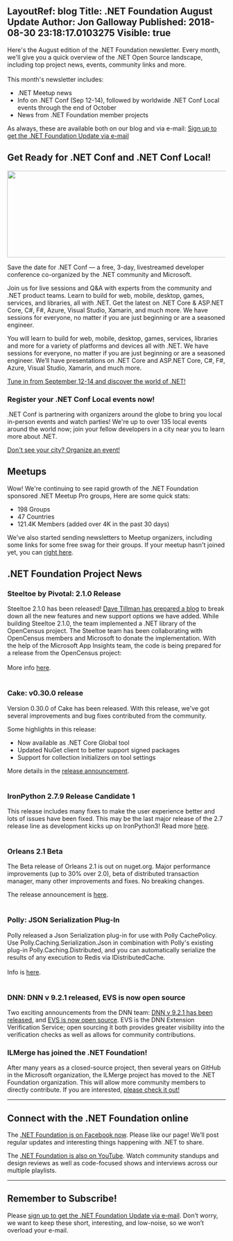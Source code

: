 LayoutRef: blog
Title: .NET Foundation August Update
Author: Jon Galloway
Published: 2018-08-30 23:18:17.0103275
Visible: true
---
<p>Here's the August edition of the .NET Foundation newsletter. Every month, we'll give you a quick overview of the .NET Open Source landscape, including top project news, events, community links and more.<br />
<br />
This month's newsletter includes:</p>

<ul>
<li>.NET Meetup news</li>
<li>Info on .NET Conf (Sep 12-14), followed by worldwide .NET Conf Local events through the end of October</li>
<li>News from .NET Foundation member projects</li>
</ul>

<p>As always, these are available both on our blog and via e-mail:&nbsp;<a href="http://eepurl.com/dhL_qb">Sign up to get the .NET Foundation Update via e-mail</a></p>

<h2>Get Ready for .NET Conf and .NET Conf Local!</h2>

<p><img alt="" src="assets/posts/MSFT_18023_dotNETConf_banners_email800x200_eventInfo_r3_KW.jpg" style="width: 800px; height: 200px;" /></p>

<p>Save the date for .NET Conf — a free, 3-day, livestreamed developer conference co-organized by the .NET community and Microsoft.</p>

<p>Join us for live sessions and Q&A with experts from the community and .NET product teams. Learn to build for web, mobile, desktop, games, services, and libraries, all with .NET. Get the latest on .NET Core & ASP.NET Core, C#, F#, Azure, Visual Studio, Xamarin, and much more. We have sessions for everyone, no matter if you are just beginning or are a seasoned engineer.</p>

<p>You will learn to build for web, mobile, desktop, games, services, libraries and more for a variety of platforms and devices all with .NET. We have sessions for everyone, no matter if you are just beginning or are a seasoned engineer. We’ll have presentations on .NET Core and ASP.NET Core, C#, F#, Azure, Visual Studio, Xamarin, and much more.</p>

<p><a href="https://www.dotnetconf.net/?utm_source=dotnetfdn&utm_medium=newsletter&utm_campaign=savedate">Tune in from September 12-14 and discover the world of .NET!</a></p>

<h3>Register your .NET Conf Local events now!</h3>

<p>.NET Conf is partnering with organizers around the globe to bring you local in-person events and watch parties! We're up to over 135 local events around the world now; join your fellow developers in a city near you to learn more about .NET.</p><p>
<a href="https://www.dotnetconf.net/local-events/">Don't see your city? Organize an event!</a></p>

<h2>Meetups</h2>

<p>Wow! We're continuing to see rapid growth of the .NET Foundation sponsored&nbsp;.NET Meetup Pro groups, Here are some quick stats:</p>

<ul>
<li>198 Groups</li>
<li>47 Countries</li>
<li>121.4K Members (added over 4K in the past 30 days)</li>
</ul>

<p>We've also started sending newsletters to Meetup organizers, including some links for some free swag for their groups. If your meetup hasn't joined yet, you can <a href="https://dotnetfoundation.sharepoint.com/_layouts/15/WopiFrame.aspx?guestaccesstoken=E4s0o4r8BAjSAlDiOdKqy%2fW4RW2HbvrLcfz4PsJdbS8%3d&amp;docid=1_10cd43d461efb4f68aa5289bea6a50fc0&amp;wdFormId=%7B02655D67%2D5D39%2D47E7%2D8151%2D47536BFF227C%7D&amp;action=formsubmit">right here</a>.</p>

<h2></h2>

<h2>.NET Foundation Project News</h2>

<h3>Steeltoe by Pivotal: 2.1.0 Release</h3>
<p>Steeltoe 2.1.0 has been released! <a href="https://content.pivotal.io/blog/steeltoe-2-1-boosts-your-net-microservices-with-actuator-endpoints-distributed-tracing-and-deeper-support-for-the-frameworks-that-matter">Dave Tillman has prepared a blog</a>&nbsp;to break down all the new features and new support options we have added. While building Steeltoe 2.1.0, the team implemented a .NET library of the OpenCensus project. The Steeltoe team has been collaborating with OpenCensus members and Microsoft to donate the implementation. With the help of the Microsoft App Insights team, the code is being prepared for a release from the OpenCensus project:<br /><br />More info&nbsp;<a href="https://na01.safelinks.protection.outlook.com/?url=https%3A%2F%2Fgithub.com%2Fcensus-instrumentation%2Fopencensus-csharp&amp;data=02%7C01%7CBethma%40microsoft.com%7C43ef0210e22c4858a84808d60964043e%7C72f988bf86f141af91ab2d7cd011db47%7C1%7C0%7C636706722516321510&amp;sdata=3siUwubFcKSWfeou29oTkcmarWen4KH%2Bus8lRykqR18%3D&amp;reserved=0">h</a><a href="https://github.com/census-instrumentation/opencensus-csharp" target="_blank">ere</a>.<br />&nbsp;</p>
<h3>Cake: v0.30.0 release</h3>
<p>Version 0.30.0 of Cake has been released.&nbsp;With this release, we've got several improvements and bug fixes contributed from the community.</p>
<p>Some highlights in this release:</p>
<ul>
<li>Now available as .NET Core Global tool</li>
<li>Updated NuGet client to better support signed packages</li>
<li>Support for collection initializers on tool settings</li>
</ul>
<p>More details in the&nbsp;<a href="https://cakebuild.net/blog/2018/08/cake-v0.30.0-released" target="_blank">release announcement</a>.<br />&nbsp;</p>
<h3>IronPython 2.7.9 Release Candidate 1&nbsp;</h3>
<p>This release includes many fixes to make the user experience better and lots of issues have been fixed. This may be the last major release of the 2.7 release line as development kicks up on IronPython3! Read more&nbsp;<a href="https://github.com/IronLanguages/ironpython2/releases/tag/ipy-2.7.9-rc1" target="_blank">here</a>.<br />&nbsp;</p>
<h3>Orleans 2.1 Beta</h3>
<p>The&nbsp;Beta release of Orleans 2.1 is out on nuget.org. Major performance improvements (up to 30% over 2.0), beta of distributed transaction manager, many other improvements and fixes. No breaking changes.</p>
<p>The release announcement is&nbsp;<a href="https://github.com/dotnet/orleans/releases/tag/v2.1.0-beta1" target="_blank">here</a>.<br />&nbsp;</p>
<h3>Polly: JSON Serialization Plug-In</h3>
<p>Polly released a Json Serialization plug-in for use with Polly CachePolicy. Use Polly.Caching.Serialization.Json in combination with Polly's existing plug-in Polly.Caching.Distributed, and you can automatically serialize the results of any execution to Redis via IDistributedCache. <br /><br />Info is&nbsp;<a href="https://github.com/App-vNext/Polly.Caching.Serialization.Json" target="_blank">here</a>.<br />&nbsp;</p>
<h3>DNN: DNN v 9.2.1 released,&nbsp;EVS is now open source</h3>
<p>Two exciting announcements from the DNN team:&nbsp;<a href="http://www.dnnsoftware.com/community-blog/cid/155601/dnn-921-released" target="_blank">DNN v 9.2.1 has been released</a>, and&nbsp;<a href="http://www.dnnsoftware.com/community-blog/cid/155609/evs-is-now-open-source" target="_blank">EVS&nbsp;is now open source</a>. EVS is the DNN Extension Verification Service; open sourcing it both provides greater visibility into the verification checks as well as allows for community contributions.</p>
<h3>ILMerge has joined the .NET Foundation!&nbsp;</h3>
<p>After many years as a closed-source project, then several years on GitHub in the Microsoft organization, the ILMerge project has moved to the .NET Foundation organization. This will allow more community members to directly contribute. If you are interested,&nbsp;<a href="https://github.com/dotnet/ILMerge" target="_blank">please check it out!</a></p>

<hr />
<h2>Connect with the .NET Foundation online</h2>

<p>The&nbsp;<a href="https://www.facebook.com/dotnetfoundation/">.NET Foundation is on Facebook now</a>. Please like our page! We’ll post regular updates and interesting things happening with .NET to share.</p>

<p>The <a href="https://www.youtube.com/NETFoundation">.NET Foundation is also on YouTube</a>. Watch community standups and design reviews as well as code-focused shows and interviews across our multiple playlists.</p>

<hr />
<h2>Remember to Subscribe!</h2>

<p>Please&nbsp;<a href="http://eepurl.com/dhL_qb">sign up&nbsp;to get the .NET Foundation Update via e-mail</a>.&nbsp;Don’t worry, we want to keep these short, interesting, and low-noise, so we won’t overload your e-mail.</p>
